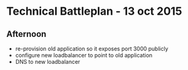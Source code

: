 # Technical Battleplan - 13 oct 2015

## Afternoon
- re-provision old application so it exposes port 3000 publicly
- configure new loadbalancer to point to old application
- DNS to new loadbalancer
